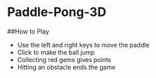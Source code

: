 # Paddle-Pong-3D
##How to Play
* Use the left and right keys to move the paddle
* Click to make the ball jump
* Collecting red gems gives points
* Hitting an obstacle ends the game
